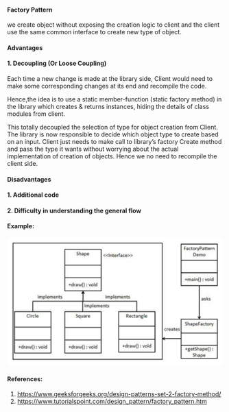 
#### Factory Pattern

we create object without exposing the creation logic to client and the client use the same common interface to create new type of object.




#### Advantages

#### 1. Decoupling (Or Loose Coupling)

Each time a new change is made at the library side, Client would need to make some corresponding changes at its end and recompile the code. 

Hence,the idea is to use a static member-function (static factory method) in the library which creates & returns instances, hiding the details of class modules from client.

This totally decoupled the selection of type for object creation from Client. The library is now responsible to decide which object type to create based on an input. Client just needs to make call to library’s factory Create method and pass the type it wants without worrying about the actual implementation of creation of objects. Hence we no need to recompile the client side.


#### Disadvantages

#### 1. Additional code
#### 2. Difficulty in understanding the general flow 

#### Example: 

![alt text](https://github.com/Lakshmiaddepalli/DesignPatterns/blob/master/CreationalPatterns/FactoryPattern/Factory_Pattern.png) 


#### References: 

1. https://www.geeksforgeeks.org/design-patterns-set-2-factory-method/
2. https://www.tutorialspoint.com/design_pattern/factory_pattern.htm


